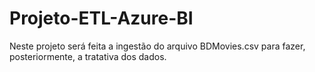 # Projeto-ETL-Azure-BI
Neste projeto será feita a ingestão do arquivo BDMovies.csv para fazer, posteriormente, a tratativa dos dados. 
